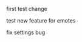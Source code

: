 [commit]: # 'd6d6927a28ee38e9f42f943b1fb6e2a37d9f7cd6'

first test change

test new feature for emotes

fix settings bug
